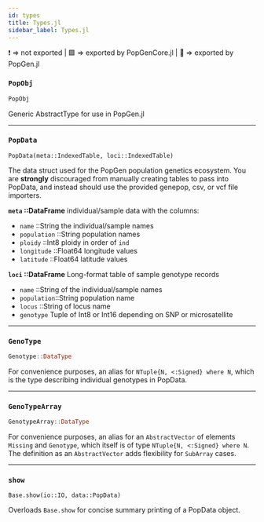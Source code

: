 ```yaml
---
id: types
title: Types.jl
sidebar_label: Types.jl
---
```


❗ => not exported | 
🟪 => exported by PopGenCore.jl | 
🔵 => exported by PopGen.jl

### `PopObj`
```Julia
PopObj
```
Generic AbstractType for use in PopGen.jl

----

### `PopData`
```
PopData(meta::IndexedTable, loci::IndexedTable)
```
The data struct used for the PopGen population genetics ecosystem. You are
**strongly** discouraged from manually creating tables to pass into PopData,
and instead should use the provided genepop, csv, or vcf file importers.

**`meta` ::DataFrame** individual/sample data with the columns:

- `name` ::String the individual/sample names
- `population` ::String population names
- `ploidy` ::Int8 ploidy in order of `ind`
- `longitude` ::Float64 longitude values
- `latitude` ::Float64 latitude values

**`loci` ::DataFrame** Long-format table of sample genotype records

- `name` ::String of the individual/sample names
- `population`::String population name
- `locus` ::String of locus name
- `genotype` Tuple of Int8 or Int16 depending on SNP or microsatellite

----

### `GenoType`
```julia
Genotype::DataType
```
For convenience purposes, an alias for `NTuple{N, <:Signed} where N`, which is the type describing individual genotypes in PopData.

----

### `GenoTypeArray`
```julia
GenotypeArray::DataType
```
For convenience purposes, an alias for an `AbstractVector` of elements `Missing` and `Genotype`, which itself is of type `NTuple{N, <:Signed} where N`. The definition as an `AbstractVector` adds flexibility for `SubArray` cases.

----

### `show`
    Base.show(io::IO, data::PopData)
Overloads `Base.show` for concise summary printing of a PopData object.
